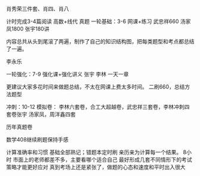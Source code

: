 肖秀荣三件套、肖四、肖八

计时完成3-4篇阅读
高数+线代
真题
一轮基础：3-6
网课+练习
武忠祥660
汤家凤1800
张宇180讲


内容总共从头到尾滚了两遍，制作了自己的知识结构图，把每类题型和考点都总结了一遍。

李永乐

一轮强化：7-9
强化课+强化讲义
张宇
李林
一天一章

更建议大家多花时间来做题总结，不太在网课上费太多时间。
二刷660，总结方法题型

冲刺：10-12
模拟卷：
李林六套卷，合工大超越卷，武忠祥三套卷，李林冲刺四套卷张宇 汤家凤，周洋鑫四套

历年真题卷

数学408继续刷题保持手感


计算准确率和习惯
基础全部熟记；错题本定时刷
亲历亲为计算每一个结果。
8小时
市面上的老师都差不多，主要看哪个适合自己
最好形成几套不同情形下的考试策略才能更好应对
真到考场上还是紧张了，做题的心态和速度和平时出入很大





